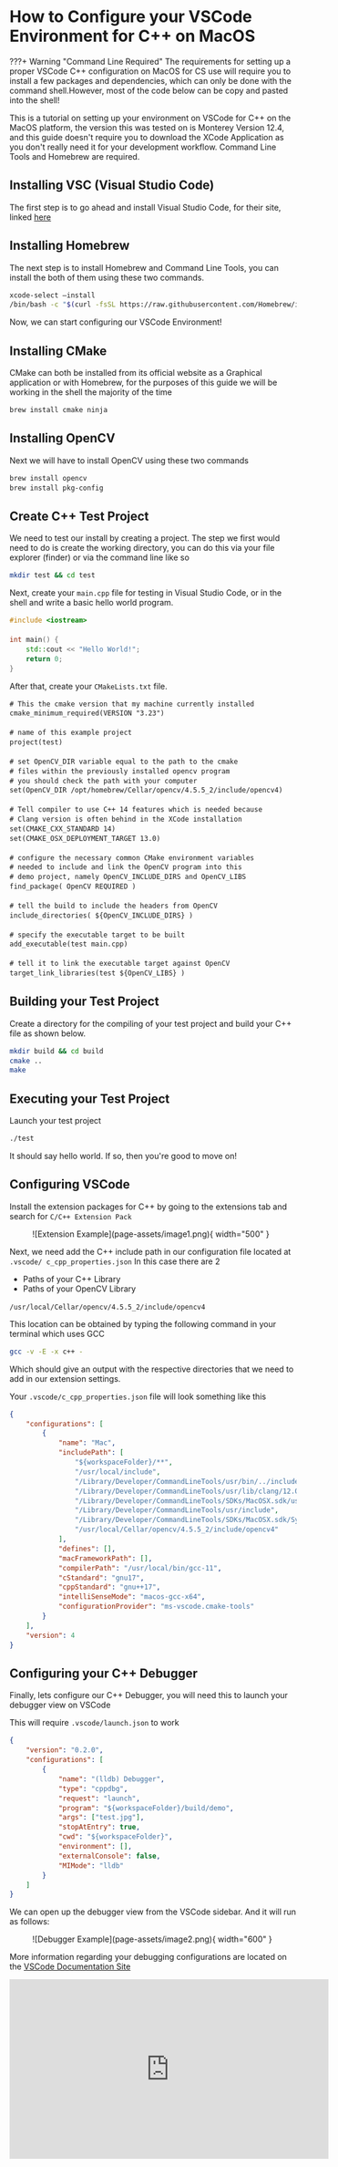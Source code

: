 # How to Configure your VSCode Environment for C++ on MacOS

???+ Warning "Command Line Required"
     The requirements for setting up a proper VSCode C++ configuration on MacOS for CS use will require you to install a few packages and dependencies, which can only be done with the command shell.However, most of the code below can be copy and pasted into the shell!

This is a tutorial on setting up your environment on VSCode for C++ on the MacOS platform, the version this was tested on is Monterey Version 12.4, and this guide doesn't require you to download the XCode Application as you don't really need it for your development workflow. Command Line Tools and Homebrew are required.

## Installing VSC (Visual Studio Code)
The first step is to go ahead and install Visual Studio Code, for their site, linked [here](https://code.visualstudio.com/)

## Installing Homebrew
The next step is to install Homebrew and Command Line Tools, you can install the both of them using these two commands.

``` bash title="Installing Homebrew and CLI-Tools"
xcode-select –install
/bin/bash -c "$(curl -fsSL https://raw.githubusercontent.com/Homebrew/install/HEAD/install.sh"
```

Now, we can start configuring our VSCode Environment!

## Installing CMake
CMake can both be installed from its official website as a Graphical application or with Homebrew, for the purposes of this guide we will be working in the shell the majority of the time

``` bash title="Installing CMake"
brew install cmake ninja
```

## Installing OpenCV
Next we will have to install OpenCV using these two commands

``` bash title="Installing OpenCV and pkg-config"
brew install opencv
brew install pkg-config
```

## Create C++ Test Project
We need to test our install by creating a project. The step we first would need to do is create the working directory, you can do this via your file explorer (finder) or via the command line like so

``` bash title="Create Test Directory"
mkdir test && cd test
```

Next, create your `main.cpp` file for testing in Visual Studio Code, or in the shell and write a basic hello world program.

```c++ title="main.cpp"
#include <iostream>

int main() {
    std::cout << "Hello World!";
    return 0;
}
```

After that, create your `CMakeLists.txt` file.

```txt title="CMakeLists.txt"
# This the cmake version that my machine currently installed
cmake_minimum_required(VERSION "3.23")

# name of this example project
project(test)

# set OpenCV_DIR variable equal to the path to the cmake
# files within the previously installed opencv program
# you should check the path with your computer
set(OpenCV_DIR /opt/homebrew/Cellar/opencv/4.5.5_2/include/opencv4)

# Tell compiler to use C++ 14 features which is needed because
# Clang version is often behind in the XCode installation
set(CMAKE_CXX_STANDARD 14)
set(CMAKE_OSX_DEPLOYMENT_TARGET 13.0)

# configure the necessary common CMake environment variables
# needed to include and link the OpenCV program into this
# demo project, namely OpenCV_INCLUDE_DIRS and OpenCV_LIBS
find_package( OpenCV REQUIRED )

# tell the build to include the headers from OpenCV
include_directories( ${OpenCV_INCLUDE_DIRS} )

# specify the executable target to be built
add_executable(test main.cpp)

# tell it to link the executable target against OpenCV
target_link_libraries(test ${OpenCV_LIBS} )
```

## Building your Test Project
Create a directory for the compiling of your test project and build your C++ file as shown below.

``` bash title="Building your Project"
mkdir build && cd build
cmake ..
make
```

## Executing your Test Project
Launch your test project

``` bash title="Execute your Project"
./test
```

It should say hello world. If so, then you're good to move on!

## Configuring VSCode

Install the extension packages for C++ by going to the extensions tab and search for `C/C++ Extension Pack`

<figure markdown>
  ![Extension Example](page-assets/image1.png){ width="500" }
</figure>

Next, we need add the C++ include path in our configuration file located at `.vscode/ c_cpp_properties.json` In this case there are 2

- Paths of your C++ Library
- Paths of your OpenCV Library

`/usr/local/Cellar/opencv/4.5.5_2/include/opencv4`

This location can be obtained by typing the following command in your terminal which uses GCC

``` bash title="Find your output directory"
gcc -v -E -x c++ -
```

Which should give an output with the respective directories that we need to add in our extension settings.

Your `.vscode/c_cpp_properties.json` file will look something like this

``` json title="c_cpp_properties.json"
{
    "configurations": [
        {
            "name": "Mac",
            "includePath": [
                "${workspaceFolder}/**",
                "/usr/local/include",
                "/Library/Developer/CommandLineTools/usr/bin/../include/c++/v1",
                "/Library/Developer/CommandLineTools/usr/lib/clang/12.0.0/include",
                "/Library/Developer/CommandLineTools/SDKs/MacOSX.sdk/usr/include",
                "/Library/Developer/CommandLineTools/usr/include",
                "/Library/Developer/CommandLineTools/SDKs/MacOSX.sdk/System/Library/Frameworks",
                "/usr/local/Cellar/opencv/4.5.5_2/include/opencv4"
            ],
            "defines": [],
            "macFrameworkPath": [],
            "compilerPath": "/usr/local/bin/gcc-11",
            "cStandard": "gnu17",
            "cppStandard": "gnu++17",
            "intelliSenseMode": "macos-gcc-x64",
            "configurationProvider": "ms-vscode.cmake-tools"
        }
    ],
    "version": 4
}
```

## Configuring your C++ Debugger
Finally, lets configure our C++ Debugger, you will need this to launch your debugger view on VSCode

This will require `.vscode/launch.json` to work

```json title="launch.json"
{
    "version": "0.2.0",
    "configurations": [
        {
            "name": "(lldb) Debugger",
            "type": "cppdbg",
            "request": "launch",
            "program": "${workspaceFolder}/build/demo",
            "args": ["test.jpg"],
            "stopAtEntry": true,
            "cwd": "${workspaceFolder}",
            "environment": [],
            "externalConsole": false,
            "MIMode": "lldb"
        }
    ]
}
```
We can open up the debugger view from the VSCode sidebar. And it will run as follows:

<figure markdown>
  ![Debugger Example](page-assets/image2.png){ width="600" }
</figure>

More information regarding your debugging configurations are located on the [VSCode Documentation Site](https://code.visualstudio.com/docs/cpp/config-clang-mac#_customize-debugging-with-launchjson)


<p align="center"><iframe width="560" height="315" src="https://www.youtube.com/embed/8CJXB4Nu1wo?si=GMJEtY9agBxs-1bi"&amp;controls=0&amp;list=PLkrl-NxfV7qgXTzsTef1zFFJe-URusQOF" title="YouTube video player" frameborder="0" allow="accelerometer; autoplay; clipboard-write; encrypted-media; gyroscope; picture-in-picture; web-share" allowfullscreen></iframe></p>
